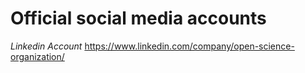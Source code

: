 # Official social media accounts

*Linkedin Account*
https://www.linkedin.com/company/open-science-organization/
